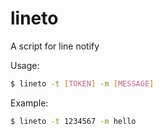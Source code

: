 # lineto

A script for line notify

Usage: 
```sh
$ lineto -t [TOKEN] -m [MESSAGE]
```

Example:
```sh
$ lineto -t 1234567 -m hello
```
